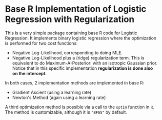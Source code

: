 # Base R Implementation of Logistic Regression with Regularization

This is a very simple package containing base R code for Logistic Regression. It implements binary logistic regression where
the optimization is performed for two cost functions:

- Negative Log-Likelihood, corresponding to doing MLE.
- Negative Log-Likelihood plus a (ridge) regularization term. This is equivalent to do Maximum-A-Posteriori with an isotropic
  Gaussian prior. Notice that in this specific implementation **regularization is done also on the intercept**.
  
In both cases, 2 implementation methods are implemented in base R:

- Gradient Ascient (using a learning rate)
- Newton's Method (again using a learning rate)

A third optimization method is possible via a call to the `optim` function in `R`. The method is customizable, although it is
`"BFGS"` by default.
